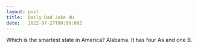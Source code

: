 ```yaml
---
layout: post
title:  Daily Dad Joke 4U
date:   2022-07-27T00:00:00Z
---
```

Which is the smartest state in America? Alabama. It has four As and one B.
